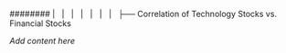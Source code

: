 ######## |   |   |   |   |   |   |   ├── Correlation of Technology Stocks vs. Financial Stocks

*Add content here*